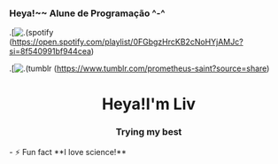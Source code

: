 ### Heya!~~ Alune de Programação ^-^

.[![.(spotify](https://img.shields.io/badge/Spotify-1ED760?&style=for-the-badge&logo=spotify&logoColor=white) (https://open.spotify.com/playlist/0FGbgzHrcKB2cNoHYjAMJc?si=8f540991bf944cea)

.[![.(tumblr](https://img.shields.io/badge/Tumblr-%2336465D.svg?&style=for-the-badge&logo=Tumblr&logoColor=white) (https://www.tumblr.com/prometheus-saint?source=share)
<h1 align="center">Heya!I'm Liv</h1>
<h3 align="center">Trying my best</h3>
- ⚡ Fun fact **I love science!**
</p>
